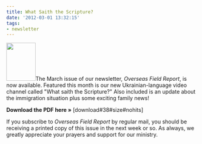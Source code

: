 ```yaml
---
title: What Saith the Scripture?
date: '2012-03-01 13:32:15'
tags:
- newsletter
---
```


<img class="alignleft size-full wp-image-1446" title="OFR-Mar-2012" src="http://OFReport.com/wp-content/uploads/2008/11/OFR-Mar-2012.png" alt="" width="77" height="100" />The March issue of our newsletter, <em>Overseas Field Report</em>, is now available. Featured this month is our new Ukrainian-language video channel called "What saith the Scripture?" Also included is an update about the immigration situation plus some exciting family news!

<strong>Download the PDF here »</strong> [download#38#size#nohits]

If you subscribe to <em>Overseas Field Report</em> by regular mail, you should be receiving a printed copy of this issue in the next week or so. As always, we greatly appreciate your prayers and support for our ministry.
